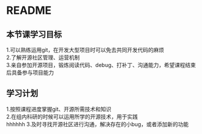 # README
## 本节课学习目标
1.可以熟练运用git，在开发大型项目时可以免去共同开发代码的麻烦  
2.了解开源社区管理、运营机制  
3.亲自参加开源项目，锻炼阅读代码、debug、打补丁、沟通能力，希望课程结束后具备参与项目能力  
## 学习计划
1.按照课程进度掌握git、开源所需技术和知识  
2.在组内科研的时候可以运用所学的开源技术，用于实践  
hhhhhh
3.及时寻找开源社区进行沟通，解决存在的小bug，或者添加新的功能
